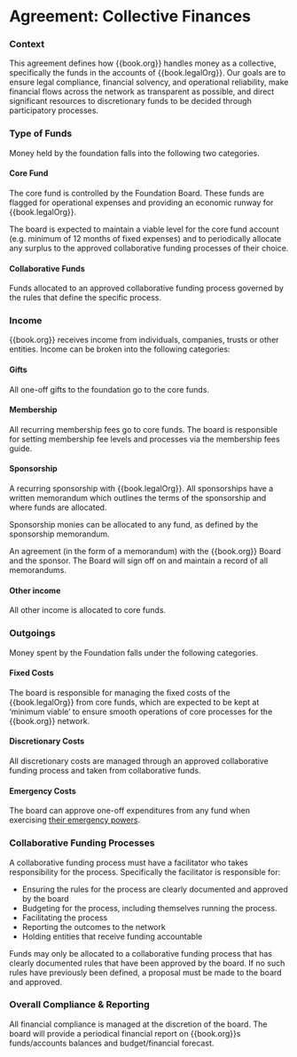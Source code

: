 # Agreement: Collective Finances

### Context

This agreement defines how {{book.org}} handles money as a collective, specifically the funds in the accounts of {{book.legalOrg}}. Our goals are to ensure legal compliance, financial solvency, and operational reliability, make financial flows across the network as transparent as possible, and direct significant resources to discretionary funds to be decided through participatory processes.

### Type of Funds

Money held by the foundation falls into the following two categories.

#### Core Fund

The core fund is controlled by the Foundation Board. These funds are flagged for operational expenses and providing an economic runway for {{book.legalOrg}}.

The board is expected to maintain a viable level for the core fund account (e.g. minimum of 12 months of fixed expenses) and to periodically allocate any surplus to the approved collaborative funding processes of their choice.

#### Collaborative Funds

Funds allocated to an approved collaborative funding process governed by the rules that define the specific process.

### Income

{{book.org}} receives income from individuals, companies, trusts or other entities. Income can be broken into the following categories:

#### Gifts

All one-off gifts to the foundation go to the core funds.

#### Membership

All recurring membership fees go to core funds. The board is responsible for setting membership fee levels and processes via the membership fees guide.

#### Sponsorship

A recurring sponsorship with {{book.legalOrg}}. All sponsorships have a written memorandum which outlines the terms of the sponsorship and where funds are allocated.

Sponsorship monies can be allocated to any fund, as defined by the sponsorship memorandum.

An agreement (in the form of a memorandum) with the {{book.org}} Board and the sponsor. The Board will sign off on and maintain a record of all memorandums.

#### Other income

All other income is allocated to core funds.

### Outgoings

Money spent by the Foundation falls under the following categories.

#### Fixed Costs

The board is responsible for managing the fixed costs of the {{book.legalOrg}} from core funds, which are expected to be kept at ‘minimum viable’ to ensure smooth operations of core processes for the {{book.org}} network.

#### Discretionary Costs

All discretionary costs are managed through an approved collaborative funding process and taken from collaborative funds.

#### Emergency Costs

The board can approve one-off expenditures from any fund when exercising [their emergency powers](/agreements/board.html#emergency-powers).

### Collaborative Funding Processes

A collaborative funding process must have a facilitator who takes responsibility for the process. Specifically the facilitator is responsible for:

-   Ensuring the rules for the process are clearly documented and approved by the board
-   Budgeting for the process, including themselves running the process.
-   Facilitating the process
-   Reporting the outcomes to the network
-   Holding entities that receive funding accountable

Funds may only be allocated to a collaborative funding process that has clearly documented rules that have been approved by the board. If no such rules have previously been defined, a proposal must be made to the board and approved.

### Overall Compliance & Reporting

All financial compliance is managed at the discretion of the board. The board will provide a periodical financial report on {{book.org}}s funds/accounts balances and budget/financial forecast.
